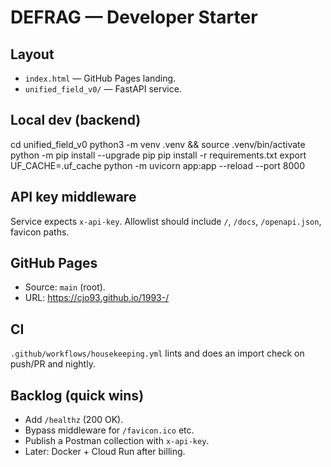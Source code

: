 # DEFRAG — Developer Starter

## Layout
- `index.html` — GitHub Pages landing.
- `unified_field_v0/` — FastAPI service.

## Local dev (backend)
cd unified_field_v0
python3 -m venv .venv && source .venv/bin/activate
python -m pip install --upgrade pip
pip install -r requirements.txt
export UF_CACHE=.uf_cache
python -m uvicorn app:app --reload --port 8000

## API key middleware
Service expects `x-api-key`. Allowlist should include `/`, `/docs`, `/openapi.json`, favicon paths.

## GitHub Pages
- Source: `main` (root).
- URL: https://cjo93.github.io/1993-/

## CI
`.github/workflows/housekeeping.yml` lints and does an import check on push/PR and nightly.

## Backlog (quick wins)
- Add `/healthz` (200 OK).
- Bypass middleware for `/favicon.ico` etc.
- Publish a Postman collection with `x-api-key`.
- Later: Docker + Cloud Run after billing.